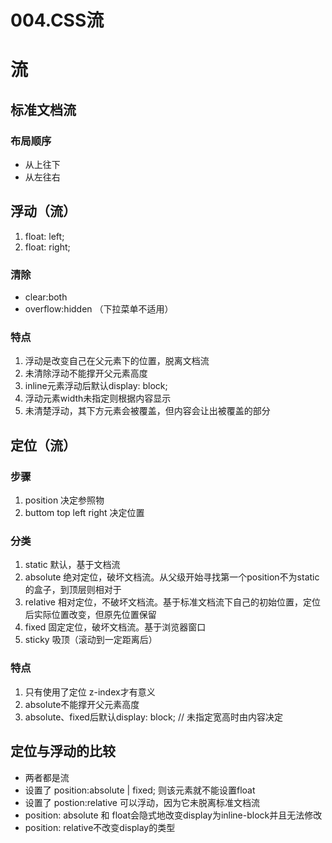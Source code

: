 # 004.CSS流

# 流

## 标准文档流

### 布局顺序

- 从上往下
- 从左往右

## 浮动（流）

1. float: left;
2. float: right;

### 清除

- clear:both
- overflow:hidden （下拉菜单不适用）

### 特点

1. 浮动是改变自己在父元素下的位置，脱离文档流
2. 未清除浮动不能撑开父元素高度
3. inline元素浮动后默认display: block;
4. 浮动元素width未指定则根据内容显示
5. 未清楚浮动，其下方元素会被覆盖，但内容会让出被覆盖的部分

## 定位（流）

### 步骤

1. position 决定参照物
2. buttom top left right 决定位置

### 分类

1. static 默认，基于文档流
2. absolute 绝对定位，破坏文档流。从父级开始寻找第一个position不为static的盒子，到顶层则相对于
3. relative 相对定位，不破坏文档流。基于标准文档流下自己的初始位置，定位后实际位置改变，但原先位置保留
4. fixed 固定定位，破坏文档流。基于浏览器窗口
5. sticky 吸顶（滚动到一定距离后）

### 特点

1. 只有使用了定位 z-index才有意义
2. absolute不能撑开父元素高度
3. absolute、fixed后默认display: block; // 未指定宽高时由内容决定

## 定位与浮动的比较

- 两者都是流
- 设置了 position:absolute | fixed; 则该元素就不能设置float
- 设置了 postion:relative 可以浮动，因为它未脱离标准文档流
- position: absolute 和 float会隐式地改变display为inline-block并且无法修改
- position: relative不改变display的类型